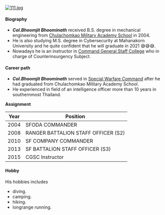 [![111.jpg](https://i.postimg.cc/x8PDLpXT/111.jpg)](https://postimg.cc/kRDpmcNk)
#### Biography
* **_Col.Bhoomjit Bhoominath_** received B.S. degree in mechanical engineering from [Chulachomkao Military Academy School](http://www.crma.ac.th/) in 2004. 
* He is also studying M.S. degree in Cybersecurity at Mahanakorn University and he quite confident that he will graduate in 2021 😅😅😅. 
* Nowadays he is an instructor in [Command General Staff College](http://www.cgsc.ac.th/) who in charge of Counterinsurgency Subject.
#### Career path
* **_Col.Bhoomjit Bhoominath_** served in [Special Warfare Command](http://www.swcom.rta.mi.th/) after he had graduated from Chulachomkao Military Academy School. 
* He experienced in field of an intelligence officer more than 10 years in southernmost Thailand.

**Assignment**

|Year    |Position                            |
|--------|------------------------------------|
|2004    |SFODA COMMANDER                     |
|2008    |RANGER BATTALION STAFF OFFICER (S2) |
|2010    |SF COMPANY COMMANDER                |
|2013    |SF BATTALION STAFF OFFICER (S3)     |
|2015    |CGSC Instructor                     |

#### Hobby
His hobbies includes 
* diving.
* camping.
* hiking.
* longrange running.

